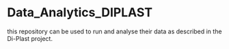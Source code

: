 # Data_Analytics_DIPLAST
this repository can be used to run and analyse their data as described in the Di-Plast project.
